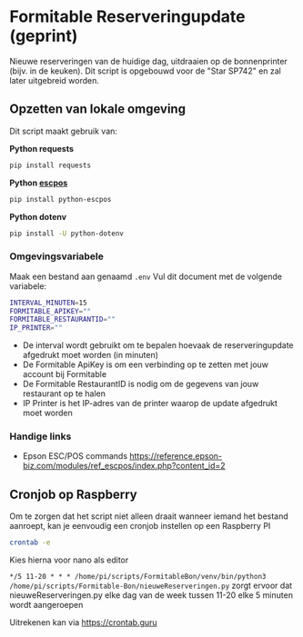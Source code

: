 # Formitable Reserveringupdate (geprint)
Nieuwe reserveringen van de huidige dag, uitdraaien op de bonnenprinter (bijv. in de keuken).
Dit script is opgebouwd voor de "Star SP742" en zal later uitgebreid worden.

## Opzetten van lokale omgeving
Dit script maakt gebruik van:
 
**Python requests**
```bash
pip install requests
```

**Python [escpos](https://github.com/python-escpos/python-escpos)**
```bash
pip install python-escpos
```

**Python dotenv**
```bash
pip install -U python-dotenv
```

### Omgevingsvariabele
Maak een bestand aan genaamd `.env` 
Vul dit document met de volgende variabele:

```bash
INTERVAL_MINUTEN=15
FORMITABLE_APIKEY=""
FORMITABLE_RESTAURANTID=""
IP_PRINTER=""
```

- De interval wordt gebruikt om te bepalen hoevaak de reserveringupdate afgedrukt moet worden (in minuten)
- De Formitable ApiKey is om een verbinding op te zetten met jouw account bij Formitable
- De Formitable RestaurantID is nodig om de gegevens van jouw restaurant op te halen
- IP Printer is het IP-adres van de printer waarop de update afgedrukt moet worden

### Handige links
- Epson ESC/POS commands https://reference.epson-biz.com/modules/ref_escpos/index.php?content_id=2 

## Cronjob op Raspberry
Om te zorgen dat het script niet alleen draait wanneer iemand het bestand aanroept, kan je eenvoudig een cronjob instellen op een Raspberry PI
```bash
crontab -e
```
Kies hierna voor nano als editor

`*/5 11-20 * * * /home/pi/scripts/FormitableBon/venv/bin/python3 /home/pi/scripts/Formitable-Bon/nieuweReserveringen.py` zorgt ervoor dat nieuweReserveringen.py elke dag van de week tussen 11-20 elke 5 minuten wordt aangeroepen

Uitrekenen kan via https://crontab.guru

